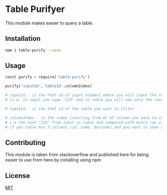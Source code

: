# Table Purifyer

This module makes easier to query a table.

## Installation

```bash
npm i table-purify --save
```

## Usage

```python
const purify = require('table-purify')

purify('inputId','tableId',columnIndex)

# inputId - is the html id of input element where you will input the text you wanna filter by. 
# (i.e. in input you type "123" and in table you will see only the rows contiaing "123")

# tableId - is the html id of the table you want to filter

# columnIndex - is the index (starting from 0) of column you want to check.
# i.e the text "123" from input is taken and compared with every row of one column assigned by index column
# if you table has 3 columns (id, name, barcode) and you want to show only the rows that have "123" on barcode column => columnIndex = 2
```

## Contributing
This module is taken from stackoverflow and published here for being easier to use from here by installing using npm

## License
[MIT](https://choosealicense.com/licenses/mit/)
